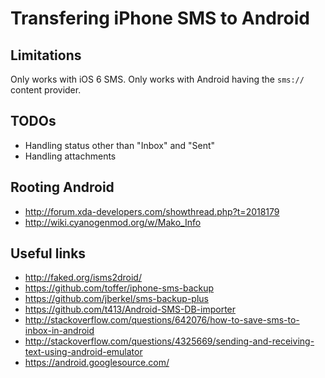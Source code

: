 # Transfering iPhone SMS to Android

## Limitations
Only works with iOS 6 SMS.
Only works with Android having the `sms://` content provider.

## TODOs
* Handling status other than "Inbox" and "Sent"
* Handling attachments

## Rooting Android 
* http://forum.xda-developers.com/showthread.php?t=2018179
* http://wiki.cyanogenmod.org/w/Mako_Info

## Useful links
* http://faked.org/isms2droid/
* https://github.com/toffer/iphone-sms-backup
* https://github.com/jberkel/sms-backup-plus
* https://github.com/t413/Android-SMS-DB-importer
* http://stackoverflow.com/questions/642076/how-to-save-sms-to-inbox-in-android
* http://stackoverflow.com/questions/4325669/sending-and-receiving-text-using-android-emulator
* https://android.googlesource.com/